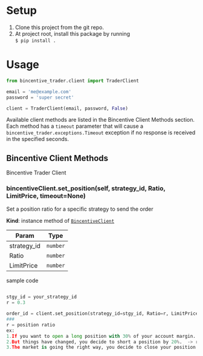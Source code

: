 # Setup

1. Clone this project from the git repo.
2. At project root, install this package by running  
   `$ pip install .`

# Usage

```python
from bincentive_trader.client import TraderClient

email = 'me@example.com'
password = 'super secret'

client = TraderClient(email, password, False)

```

Available client methods are listed in the Bincentive Client Methods section.
Each method has a `timeout` parameter that will cause a `bincentive_trader.exceptions.Timeout`
exception if no response is received in the specified seconds.

<a name="BincentiveClient"></a>

## Bincentive Client Methods
Bincentive Trader Client

<a name="BincentiveClient+set_position"></a>

### bincentiveClient.set_position(self, strategy_id, Ratio, LimitPrice, timeout=None)
Set a position ratio for a specific strategy to send the order

**Kind**: instance method of [<code>BincentiveClient</code>](#BincentiveClient)  

| Param | Type |
| --- | --- |
| strategy_id | <code>number</code> | 
| Ratio | <code>number</code> | 
| LimitPrice | <code>number</code> | 

sample code

```python

stgy_id = your_strategy_id
r = 0.3

order_id = client.set_position(strategy_id=stgy_id, Ratio=r, LimitPrice=1)
### 
r = position ratio
ex:
1.If you want to open a long position with 30% of your account margin.   ->  r = 0.3  
2.But things have changed, you decide to short a position by 20%.  -> r = -0.2 (In fact, you short 50% of your margin in this step.)
3.The market is going the right way, you decide to close your position.  -> r = 0 

```
